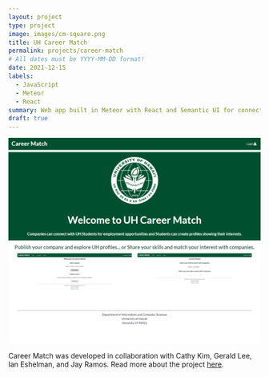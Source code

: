 ```yaml
---
layout: project
type: project
image: images/cm-square.png
title: UH Career Match
permalink: projects/career-match
# All dates must be YYYY-MM-DD format!
date: 2021-12-15
labels:
  - JavaScript
  - Meteor
  - React
summary: Web app built in Meteor with React and Semantic UI for connecting companies with UH students via skill and location matching.
draft: true
---
```


<img src="../images/cm-landing.png" width="700">

Career Match was developed in collaboration with Cathy Kim, Gerald Lee, Ian Eshelman, and Jay Ramos. Read more about the project [here](https://career-match.github.io).
